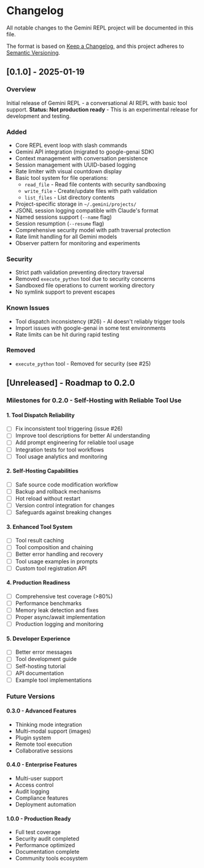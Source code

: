 # Changelog

All notable changes to the Gemini REPL project will be documented in this file.

The format is based on [Keep a Changelog](https://keepachangelog.com/en/1.0.0/),
and this project adheres to [Semantic Versioning](https://semver.org/spec/v2.0.0.html).

## [0.1.0] - 2025-01-19

### Overview
Initial release of Gemini REPL - a conversational AI REPL with basic tool support.
**Status: Not production ready** - This is an experimental release for development and testing.

### Added
- Core REPL event loop with slash commands
- Gemini API integration (migrated to google-genai SDK)
- Context management with conversation persistence
- Session management with UUID-based logging
- Rate limiter with visual countdown display
- Basic tool system for file operations:
  - `read_file` - Read file contents with security sandboxing
  - `write_file` - Create/update files with path validation
  - `list_files` - List directory contents
- Project-specific storage in `~/.gemini/projects/`
- JSONL session logging compatible with Claude's format
- Named sessions support (`--name` flag)
- Session resumption (`--resume` flag)
- Comprehensive security model with path traversal protection
- Rate limit handling for all Gemini models
- Observer pattern for monitoring and experiments

### Security
- Strict path validation preventing directory traversal
- Removed `execute_python` tool due to security concerns
- Sandboxed file operations to current working directory
- No symlink support to prevent escapes

### Known Issues
- Tool dispatch inconsistency (#26) - AI doesn't reliably trigger tools
- Import issues with google-genai in some test environments
- Rate limits can be hit during rapid testing

### Removed
- `execute_python` tool - Removed for security (see #25)

## [Unreleased] - Roadmap to 0.2.0

### Milestones for 0.2.0 - Self-Hosting with Reliable Tool Use

#### 1. Tool Dispatch Reliability
- [ ] Fix inconsistent tool triggering (issue #26)
- [ ] Improve tool descriptions for better AI understanding
- [ ] Add prompt engineering for reliable tool usage
- [ ] Integration tests for tool workflows
- [ ] Tool usage analytics and monitoring

#### 2. Self-Hosting Capabilities
- [ ] Safe source code modification workflow
- [ ] Backup and rollback mechanisms
- [ ] Hot reload without restart
- [ ] Version control integration for changes
- [ ] Safeguards against breaking changes

#### 3. Enhanced Tool System
- [ ] Tool result caching
- [ ] Tool composition and chaining
- [ ] Better error handling and recovery
- [ ] Tool usage examples in prompts
- [ ] Custom tool registration API

#### 4. Production Readiness
- [ ] Comprehensive test coverage (>80%)
- [ ] Performance benchmarks
- [ ] Memory leak detection and fixes
- [ ] Proper async/await implementation
- [ ] Production logging and monitoring

#### 5. Developer Experience
- [ ] Better error messages
- [ ] Tool development guide
- [ ] Self-hosting tutorial
- [ ] API documentation
- [ ] Example tool implementations

### Future Versions

#### 0.3.0 - Advanced Features
- Thinking mode integration
- Multi-modal support (images)
- Plugin system
- Remote tool execution
- Collaborative sessions

#### 0.4.0 - Enterprise Features
- Multi-user support
- Access control
- Audit logging
- Compliance features
- Deployment automation

#### 1.0.0 - Production Ready
- Full test coverage
- Security audit completed
- Performance optimized
- Documentation complete
- Community tools ecosystem
